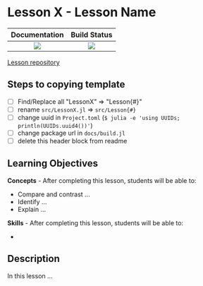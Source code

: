 # Lesson X - Lesson Name

| **Documentation**                       | **Build Status**                 |
|:---------------------------------------:|:--------------------------------:|
| [![][docs-stable-img]][docs-stable-url] | [![][travis-img]][travis-url]    |

[Lesson repository](#)

## Steps to copying template

- [ ] Find/Replace all "LessonX" => "Lesson{#}"
- [ ] rename `src/LessonX.jl` => `src/Lesson{#}`
- [ ] change uuid in `Project.toml` (`$ julia -e 'using UUIDs; println(UUIDs.uuid4())'`)
- [ ] change package url in `docs/build.jl`
- [ ] delete this header block from readme

## Learning Objectives

**Concepts** - After completing this lesson, students will be able to:

- Compare and contrast ...
- Identify ...
- Explain ...

**Skills** - After completing this lesson, students will be able to:

-

## Description

In this lesson ...


[docs-stable-img]: https://img.shields.io/badge/docs-stable-blue.svg
[docs-stable-url]: https://juliadocs.github.io/Documenter.jl/stable

[travis-img]: https://travis-ci.org/wellesley-bisc195/lesson_template.svg?branch=master
[travis-url]: https://travis-ci.org/wellesley-bisc195/
